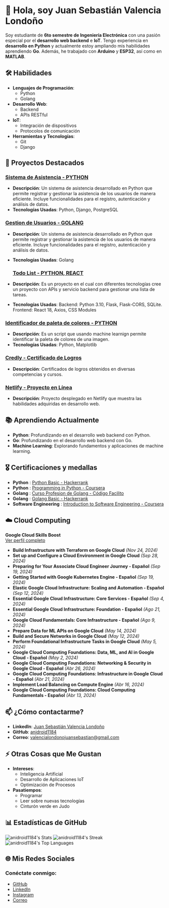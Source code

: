 # 👋 Hola, soy **Juan Sebastián Valencia Londoño**

Soy estudiante de **6to semestre de Ingeniería Electrónica** con una pasión especial por el **desarrollo web backend** e **IoT**. Tengo experiencia en **desarrollo en Python** y actualmente estoy ampliando mis habilidades aprendiendo **Go**. Además, he trabajado con **Arduino** y **ESP32**, así como en **MATLAB**.

## 🛠 Habilidades

- **Lenguajes de Programación**: 
  - Python
  - Golang
- **Desarrollo Web**: 
  - Backend
  - APIs RESTful
- **IoT**: 
  - Integración de dispositivos
  - Protocolos de comunicación
- **Herramientas y Tecnologías**: 
  - Git
  - Django

## 🌱 Proyectos Destacados

### [Sistema de Asistencia - PYTHON](https://github.com/anidroid1184/attendance-system) 
- **Descripción**: Un sistema de asistencia desarrollado en Python que permite registrar y gestionar la asistencia de los usuarios de manera eficiente. Incluye funcionalidades para el registro, autenticación y análisis de datos.
- **Tecnologías Usadas**: Python, Django, PostgreSQL
 
### [Gestion de Usuarios - GOLANG](https://github.com/anidroid1184/Golang-Proyecto-Gestion-Usuarios) 
- **Descripción**: Un sistema de asistencia desarrollado en Python que permite registrar y gestionar la asistencia de los usuarios de manera eficiente. Incluye funcionalidades para el registro, autenticación y análisis de datos.
- **Tecnologías Usadas**: Golang

  ### [Todo List - PYTHON, REACT](https://github.com/anidroid1184/to-do-list-python)
- **Descripción**: Es un proyecto en el cual con diferentes tecnologías cree un proyecto con APIs y servicio backend para gestionar una lista de tareas.
- **Tecnologías Usadas**: Backend: Python 3.10, Flask, Flask-CORS, SQLite. Frontend: React 18, Axios, CSS Modules

### [Identificador de paleta de colores - PYTHON](https://github.com/anidroid1184/Color-Palette-Identifier)
- **Descripción**: Es un script que usando machine learnign permite identificar la paleta de colores de una imagen.
- **Tecnologías Usadas**: Python, Matplotlib

### [Credly - Certificado de Logros](https://www.credly.com/earner/earned)
- **Descripción**: Certificados de logros obtenidos en diversas competencias y cursos.

### [Netlify - Proyecto en Línea](https://app.netlify.com/teams/anidroid1184/overview)
- **Descripción**: Proyecto desplegado en Netlify que muestra las habilidades adquiridas en desarrollo web.

## 📚 Aprendiendo Actualmente
- **Python**: Profundizando en el desarrollo web backend con Python.
- **Go**: Profundizando en el desarrollo web backend con Go.
- **Machine Learning**: Explorando fundamentos y aplicaciones de machine learning.

## 🎖️ Certificaciones y medallas 
- **Python** : [Python Basic - Hackerrank](https://www.hackerrank.com/certificates/d18b90a49c35])
- **Python** : [Programming in Python - Coursera](https://coursera.org/share/cb511889ab04eea636be178a3769fe74)
- **Golang** : [Curso Profesion de Golang - Código Facilito](https://codigofacilito.com/certificates/bd1edb07-380a-4665-980b-cb17d08fdd78)
- **Golang** : [Golang Basic - Hackerrank](https://www.hackerrank.com/certificates/48a278a53848)
- **Software Engineering** : [Introduction to Software Engineering - Coursera](https://coursera.org/share/a924b7b4ce7b8bc85fc08af056a8486c)

## ☁️ Cloud Computing  

**Google Cloud Skills Boost**  
[Ver perfil completo](https://www.cloudskillsboost.google/public_profiles/3f6b69e3-75db-448f-9bf2-5b4f825c2be9)

- **Build Infrastructure with Terraform on Google Cloud** *(Nov 24, 2024)*  
- **Set up and Configure a Cloud Environment in Google Cloud** *(Sep 28, 2024)*  
- **Preparing for Your Associate Cloud Engineer Journey - Español** *(Sep 19, 2024)*  
- **Getting Started with Google Kubernetes Engine - Español** *(Sep 19, 2024)*  
- **Elastic Google Cloud Infrastructure: Scaling and Automation - Español** *(Sep 12, 2024)*  
- **Essential Google Cloud Infrastructure: Core Services - Español** *(Sep 4, 2024)*  
- **Essential Google Cloud Infrastructure: Foundation - Español** *(Ago 21, 2024)*  
- **Google Cloud Fundamentals: Core Infrastructure - Español** *(Ago 9, 2024)*  
- **Prepare Data for ML APIs on Google Cloud** *(May 14, 2024)*  
- **Build and Secure Networks in Google Cloud** *(May 12, 2024)*  
- **Perform Foundational Infrastructure Tasks in Google Cloud** *(May 5, 2024)*  
- **Google Cloud Computing Foundations: Data, ML, and AI in Google Cloud - Español** *(May 2, 2024)*  
- **Google Cloud Computing Foundations: Networking & Security in Google Cloud - Español** *(Abr 26, 2024)*  
- **Google Cloud Computing Foundations: Infrastructure in Google Cloud - Español** *(Abr 21, 2024)*  
- **Implement Load Balancing on Compute Engine** *(Abr 16, 2024)*  
- **Google Cloud Computing Foundations: Cloud Computing Fundamentals - Español** *(Abr 13, 2024)*  


## 📫 ¿Cómo contactarme?

- **LinkedIn**: [Juan Sebastián Valencia Londoño](https://www.linkedin.com/in/juan-sebastian-valencia-londo%C3%B1o-b085522b5/)
- **GitHub**: [anidroid1184](https://github.com/anidroid1184)
- **Correo**: [valencialondonojuansebastian@gmail.com](mailto:valencialondonojuansebastian@gmail.com)

## ⚡ Otras Cosas que Me Gustan

- **Intereses**: 
  - Inteligencia Artificial
  - Desarrollo de Aplicaciones IoT
  - Optimización de Procesos
- **Pasatiempos**: 
  - Programar
  - Leer sobre nuevas tecnologías
  - Cinturón verde en Judo

## 📊 Estadísticas de GitHub

![anidroid1184's Stats](https://github-readme-stats.vercel.app/api?username=anidroid1184&theme=tokyonight&show_icons=true&hide_border=true&count_private=true)
![anidroid1184's Streak](https://github-readme-streak-stats.herokuapp.com/?user=anidroid1184&theme=tokyonight&hide_border=true)
![anidroid1184's Top Languages](https://github-readme-stats.vercel.app/api/top-langs/?username=anidroid1184&theme=tokyonight&show_icons=true&hide_border=true&layout=compact)

## 🌐 Mis Redes Sociales

<div>
    <h3>Conéctate conmigo:</h3>
    <ul>
        <li><a href="https://github.com/anidroid1184">GitHub</a></li>
        <li><a href="https://linkedin.com/in/juan-sebastian-valencia-londo%C3%B1o-b085522b5/">LinkedIn</a></li>
        <li><a href="">Instagram</a></li>
        <li><a href="mailto:valencialondonojuansebastian@gmail.com">Correo</a></li>
    </ul>
</div>
